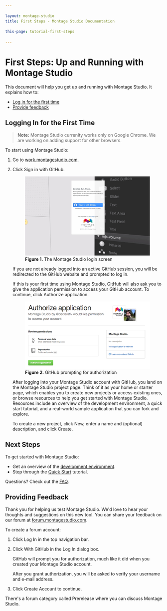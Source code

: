 ```yaml
---

layout: montage-studio
title: First Steps - Montage Studio Documentation

this-page: tutorial-first-steps

---
```


# First Steps: Up and Running with Montage Studio

This document will help you get up and running with Montage Studio. It explains how to:

* [Log in for the first time](#login)
* [Provide feedback](#feedback)

## <a name="login"></a>Logging In for the First Time

>**Note:** Montage Studio currenlty works only on Google Chrome. We are working on adding support for other browsers.

To start using Montage Studio:

1. Go to [work.montagestudio.com][1].

2. Click Sign in with GitHub.

    <figure>
        <img src="/images/montage-studio/tutorials/first-steps/fig01.jpg" alt="Montage Studio login screen" style="width: 451px;">
        <figcaption><strong>Figure 1.</strong> The Montage Studio login screen</figcaption>
    </figure>

    If you are not already logged into an active GitHub session, you will be redirected to the GitHub website and prompted to log in.
    
    If this is your first time using Montage Studio, GitHub will also ask you to give the application permission to access your GitHub account. To continue, click Authorize application.
    
    <figure>
        <img src="/images/montage-studio/tutorials/first-steps/fig02.png" alt="GitHub prompting for authorization" style="width: 451px;">
        <figcaption><strong>Figure 2.</strong> GitHub prompting for authorization</figcaption>
    </figure>
    
    After logging into your Montage Studio account with GitHub, you land on the Montage Studio project page. Think of it as your home or starter page, which enables you to create new projects or access existing ones, or browse resources to help you get started with Montage Studio. Resources include an overview of the development environment, a quick start tutorial, and a real-world sample application that you can fork and explore.
    
    To create a new project, click New, enter a name and (optional) description, and click Create.

## Next Steps

To get started with Montage Studio:

* Get an overview of the [development environment][2].
* Step through the [Quick Start][3] tutorial.

Questions? Check out the [FAQ][6].

## <a name="feedback"></a>Providing Feedback

Thank you for helping us test Montage Studio. We'd love to hear your thoughts and suggestions on this new tool. You can share your feedback on our forum at [forum.montagestudio.com][5].

To create a forum account:

1. Click Log In in the top navigation bar.

2. Click With GitHub in the Log In dialog box.

    GitHub will prompt you for authorization, much like it did when you created your Montage Studio account.
    
    After you grant authorization, you will be asked to verify your username and e-mail address.
    
3. Click Create Account to continue.

There's a forum category called Prerelease where you can discuss Montage Studio.

[1]: https://work.montagestudio.com       "work.montagestudio.com"
[2]: http://docs.montagestudio.com/montage-studio/ide-at-a-glance.html       "IDE Overview"
[3]: http://docs.montagestudio.com/montage-studio/tutorial-simple-to-do.html       "Building a Simple To-Do Application"
[4]: tutorial-first-steps-sample-project.html       "MontageJS demo application"
[5]: http://forum.montagestudio.com/       "Forum"
[6]: faq.html       "FAQ"
